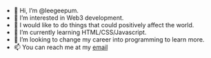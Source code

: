 - 👋 Hi, I’m @leegeepum.
- 👀 I’m interested in Web3 development.
- 👀 I would like to do things that could positively affect the world.
- 🌱 I’m currently learning HTML/CSS/Javascript.
- 💞️ I’m looking to change my career into programming to learn more.
- 📫 You can reach me at my [email](leegeepum@gmail.com)

<!---
leegeepum/leegeepum is a ✨ special ✨ repository because its `README.md` (this file) appears on your GitHub profile.
You can click the Preview link to take a look at your changes.
--->

